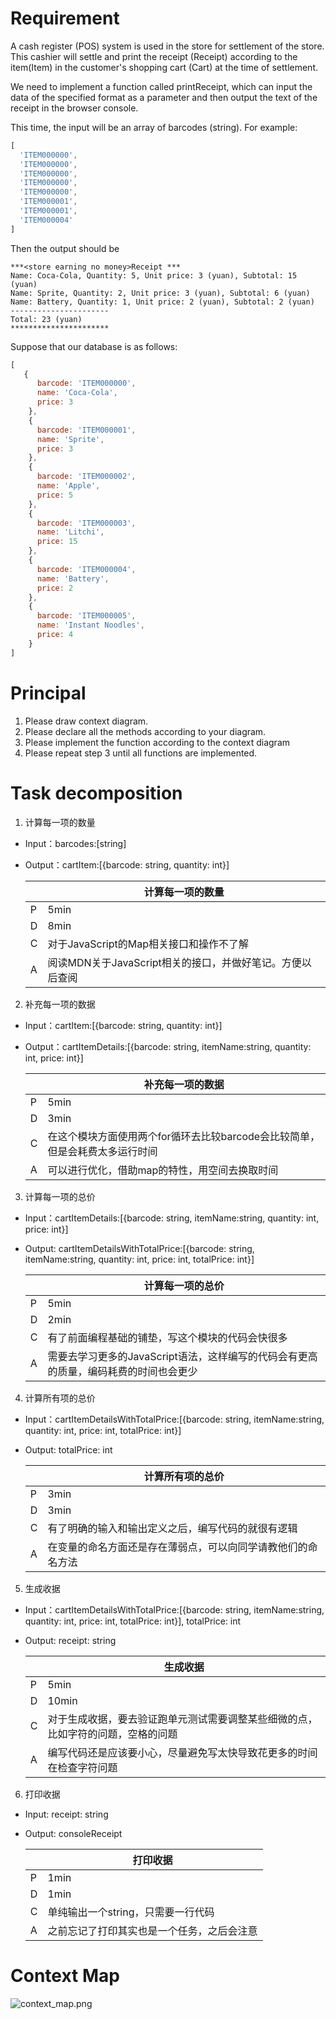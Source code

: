 # Requirement
A cash register (POS) system is used in the store for settlement of the store. This cashier will settle and print the receipt (Receipt) according to the item(Item) in the customer's shopping cart (Cart) at the time of settlement.

We need to implement a function called printReceipt, which can input the data of the specified format as a parameter and then output the text of the receipt in the browser console.

This time, the input will be an array of barcodes (string). For example:
```javascript
[
  'ITEM000000',
  'ITEM000000',
  'ITEM000000',
  'ITEM000000',
  'ITEM000000',
  'ITEM000001',
  'ITEM000001',
  'ITEM000004'
]
```

Then the output should be 
```
***<store earning no money>Receipt ***
Name: Coca-Cola, Quantity: 5, Unit price: 3 (yuan), Subtotal: 15 (yuan)
Name: Sprite, Quantity: 2, Unit price: 3 (yuan), Subtotal: 6 (yuan)
Name: Battery, Quantity: 1, Unit price: 2 (yuan), Subtotal: 2 (yuan)
----------------------
Total: 23 (yuan)
**********************
```

Suppose that our database is as follows:
```javascript
[
   {
      barcode: 'ITEM000000',
      name: 'Coca-Cola',
      price: 3
    },
    {
      barcode: 'ITEM000001',
      name: 'Sprite',
      price: 3
    },
    {
      barcode: 'ITEM000002',
      name: 'Apple',
      price: 5
    },
    {
      barcode: 'ITEM000003',
      name: 'Litchi',
      price: 15
    },
    {
      barcode: 'ITEM000004',
      name: 'Battery',
      price: 2
    },
    {
      barcode: 'ITEM000005',
      name: 'Instant Noodles',
      price: 4
    }
]
```

# Principal

1. Please draw context diagram.
2. Please declare all the methods according to your diagram.
3. Please implement the function according to the context diagram
4. Please repeat step 3 until all functions are implemented.

# Task decomposition
1. 计算每一项的数量
  - Input：barcodes:[string]

  - Output：cartItem:[{barcode: string, quantity: int}]

    |      | 计算每一项的数量                                          |
    | ---- | --------------------------------------------------------- |
    | P    | 5min                                                      |
    | D    | 8min                                                      |
    | C    | 对于JavaScript的Map相关接口和操作不了解                   |
    | A    | 阅读MDN关于JavaScript相关的接口，并做好笔记。方便以后查阅 |


2. 补充每一项的数据
  - Input：cartItem:[{barcode: string, quantity: int}]

  - Output：cartItemDetails:[{barcode: string, itemName:string, quantity: int, price: int}]

    |      | 补充每一项的数据                                             |
    | ---- | ------------------------------------------------------------ |
    | P    | 5min                                                         |
    | D    | 3min                                                         |
    | C    | 在这个模块方面使用两个for循环去比较barcode会比较简单，但是会耗费太多运行时间 |
    | A    | 可以进行优化，借助map的特性，用空间去换取时间                |

3. 计算每一项的总价
  - Input：cartItemDetails:[{barcode: string, itemName:string, quantity: int, price: int}]
  - Output: cartItemDetailsWithTotalPrice:[{barcode: string, itemName:string, quantity: int, price: int, totalPrice: int}]

    |      | 计算每一项的总价                                             |
    | ---- | ------------------------------------------------------------ |
    | P    | 5min                                                         |
    | D    | 2min                                                         |
    | C    | 有了前面编程基础的铺垫，写这个模块的代码会快很多             |
    | A    | 需要去学习更多的JavaScript语法，这样编写的代码会有更高的质量，编码耗费的时间也会更少 |

4. 计算所有项的总价
  - Input：cartItemDetailsWithTotalPrice:[{barcode: string, itemName:string, quantity: int, price: int, totalPrice: int}]
  - Output: totalPrice: int

    |      | 计算所有项的总价                                             |
    | ---- | ------------------------------------------------------------ |
    | P    | 3min                                                         |
    | D    | 3min                                                         |
    | C    | 有了明确的输入和输出定义之后，编写代码的就很有逻辑           |
    | A    | 在变量的命名方面还是存在薄弱点，可以向同学请教他们的命名方法 |
5. 生成收据
  - Input：cartItemDetailsWithTotalPrice:[{barcode: string, itemName:string, quantity: int, price: int, totalPrice: int}], totalPrice: int
  - Output: receipt: string

    |      | 生成收据                                                     |
    | ---- | ------------------------------------------------------------ |
    | P    | 5min                                                         |
    | D    | 10min                                                        |
    | C    | 对于生成收据，要去验证跑单元测试需要调整某些细微的点，比如字符的问题，空格的问题 |
    | A    | 编写代码还是应该要小心，尽量避免写太快导致花更多的时间在检查字符问题 |
6. 打印收据
  - Input: receipt: string
  - Output: consoleReceipt
    
    |      | 打印收据                                                     |
    | ---- | ------------------------------------------------------------ |
    | P    | 1min                                                         |
    | D    | 1min                                                         |
    | C    | 单纯输出一个string，只需要一行代码 |
    | A    | 之前忘记了打印其实也是一个任务，之后会注意 |

# Context Map

![context_map.png](https://i.loli.net/2020/07/22/oMpHlLwFS45N1s7.png)